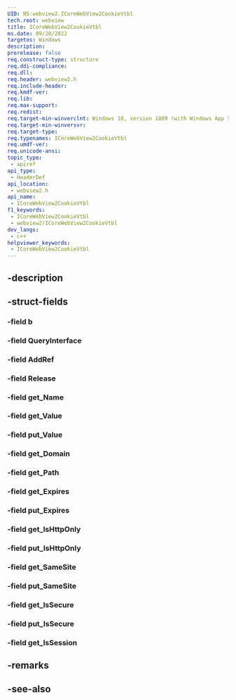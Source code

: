 ```yaml
---
UID: NS:webview2.ICoreWebView2CookieVtbl
tech.root: webview
title: ICoreWebView2CookieVtbl
ms.date: 09/20/2022
targetos: Windows
description: 
prerelease: false
req.construct-type: structure
req.ddi-compliance: 
req.dll: 
req.header: webview2.h
req.include-header: 
req.kmdf-ver: 
req.lib: 
req.max-support: 
req.redist: 
req.target-min-winverclnt: Windows 10, version 1809 (with Windows App SDK 1.1 or later)
req.target-min-winversvr: 
req.target-type: 
req.typenames: ICoreWebView2CookieVtbl
req.umdf-ver: 
req.unicode-ansi: 
topic_type:
 - apiref
api_type:
 - HeaderDef
api_location:
 - webview2.h
api_name:
 - ICoreWebView2CookieVtbl
f1_keywords:
 - ICoreWebView2CookieVtbl
 - webview2/ICoreWebView2CookieVtbl
dev_langs:
 - c++
helpviewer_keywords:
 - ICoreWebView2CookieVtbl
---
```


## -description

## -struct-fields

### -field b

### -field QueryInterface

### -field AddRef

### -field Release

### -field get_Name

### -field get_Value

### -field put_Value

### -field get_Domain

### -field get_Path

### -field get_Expires

### -field put_Expires

### -field get_IsHttpOnly

### -field put_IsHttpOnly

### -field get_SameSite

### -field put_SameSite

### -field get_IsSecure

### -field put_IsSecure

### -field get_IsSession

## -remarks

## -see-also

